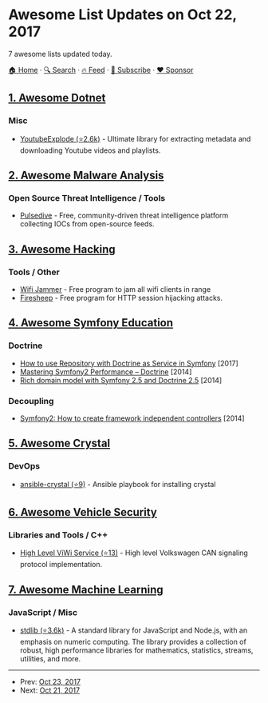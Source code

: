 # Awesome List Updates on Oct 22, 2017

7 awesome lists updated today.

[🏠 Home](/README.md) · [🔍 Search](https://www.trackawesomelist.com/search/) · [🔥 Feed](https://www.trackawesomelist.com/rss.xml) · [📮 Subscribe](https://trackawesomelist.us17.list-manage.com/subscribe?u=d2f0117aa829c83a63ec63c2f&id=36a103854c) · [❤️  Sponsor](https://github.com/sponsors/theowenyoung)



## [1. Awesome Dotnet](/content/quozd/awesome-dotnet/README.md)

### Misc

*   [YoutubeExplode (⭐2.6k)](https://github.com/Tyrrrz/YoutubeExplode) - Ultimate library for extracting metadata and downloading Youtube videos and playlists.

## [2. Awesome Malware Analysis](/content/rshipp/awesome-malware-analysis/README.md)

### Open Source Threat Intelligence / Tools

*   [Pulsedive](https://pulsedive.com) - Free, community-driven threat intelligence platform collecting IOCs from open-source feeds.

## [3. Awesome Hacking](/content/carpedm20/awesome-hacking/README.md)

### Tools / Other

*   [Wifi Jammer](https://n0where.net/wifijammer/) - Free program to jam all wifi clients in range
*   [Firesheep](https://codebutler.github.io/firesheep/) - Free program for HTTP session hijacking attacks.

## [4. Awesome Symfony Education](/content/pehapkari/awesome-symfony-education/README.md)

### Doctrine

*   [How to use Repository with Doctrine as Service in Symfony](https://www.tomasvotruba.cz/blog/2017/10/16/how-to-use-repository-with-doctrine-as-service-in-symfony/) \[2017]
*   [Mastering Symfony2 Performance – Doctrine](http://labs.octivi.com/mastering-symfony2-performance-doctrine/) \[2014]
*   [Rich domain model with Symfony 2.5 and Doctrine 2.5](https://www.slideshare.net/_leopro_/rich-domain-model-with-symfony-25-and-doctrine-25) \[2014]

### Decoupling

*   [Symfony2: How to create framework independent controllers](https://matthiasnoback.nl/2014/06/how-to-create-framework-independent-controllers/) \[2014]

## [5. Awesome Crystal](/content/veelenga/awesome-crystal/README.md)

### DevOps

*   [ansible-crystal (⭐9)](https://github.com/CorbanR/ansible-crystal) - Ansible playbook for installing crystal

## [6. Awesome Vehicle Security](/content/jaredthecoder/awesome-vehicle-security/README.md)

### Libraries and Tools / C++

*   [High Level ViWi Service (⭐13)](https://github.com/iotbzh/high-level-viwi-service) - High level Volkswagen CAN signaling protocol implementation.

## [7. Awesome Machine Learning](/content/josephmisiti/awesome-machine-learning/README.md)

### JavaScript / Misc

*   [stdlib (⭐3.6k)](https://github.com/stdlib-js/stdlib) - A standard library for JavaScript and Node.js, with an emphasis on numeric computing. The library provides a collection of robust, high performance libraries for mathematics, statistics, streams, utilities, and more.

---

- Prev: [Oct 23, 2017](/content/2017/10/23/README.md)
- Next: [Oct 21, 2017](/content/2017/10/21/README.md)